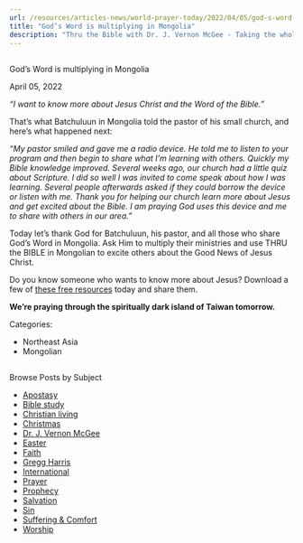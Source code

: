 ```yaml
---
url: /resources/articles-news/world-prayer-today/2022/04/05/god-s-word-is-multiplying-in-mongolia
title: "God’s Word is multiplying in Mongolia"
description: "Thru the Bible with Dr. J. Vernon McGee - Taking the whole Word to the whole world"
---
```







## 
 God’s Word is multiplying in Mongolia


April 05, 2022
![]()




*“I want to know more about Jesus Christ and the Word of the Bible.”*

That’s what Batchuluun in Mongolia told the pastor of his small church, and here’s what happened next:

*“My pastor smiled and gave me a radio device. He told me to listen to your program and then begin to share what I’m learning with others. Quickly my Bible knowledge improved. Several weeks ago, our church had a little quiz about Scripture. I did so well I was invited to come speak about how I was learning. Several people afterwards asked if they could borrow the device or listen with me. Thank you for helping our church learn more about Jesus and get excited about the Bible. I am praying God uses this device and me to share with others in our area.”*

Today let’s thank God for Batchuluun, his pastor, and all those who share God’s Word in Mongolia. Ask Him to multiply their ministries and use THRU the BIBLE in Mongolian to excite others about the Good News of Jesus Christ. 

Do you know someone who wants to know more about Jesus? Download a few of [these free resources](/resources/how-can-i-know-god) today and share them.

**We’re praying through the spiritually dark island of Taiwan tomorrow.** 



Categories: 


* Northeast Asia
* Mongolian









## 
 Browse Posts by Subject


* [Apostasy](/resources/articles-news/-in-tags/tags/Apostasy)
* [Bible study](/resources/articles-news/-in-tags/tags/Bible-study)
* [Christian living](/resources/articles-news/-in-tags/tags/Christian-living)
* [Christmas](/resources/articles-news/-in-tags/tags/Christmas)
* [Dr. J. Vernon McGee](/resources/articles-news/-in-tags/tags/Dr-J-Vernon-McGee)
* [Easter](/resources/articles-news/-in-tags/tags/easter)
* [Faith](/resources/articles-news/-in-tags/tags/Faith)
* [Gregg Harris](/resources/articles-news/-in-tags/tags/Gregg-Harris)
* [International](/resources/articles-news/-in-tags/tags/International)
* [Prayer](/resources/articles-news/-in-tags/tags/prayer)
* [Prophecy](/resources/articles-news/-in-tags/tags/Prophecy)
* [Salvation](/resources/articles-news/-in-tags/tags/Salvation)
* [Sin](/resources/articles-news/-in-tags/tags/sin)
* [Suffering & Comfort](/resources/articles-news/-in-tags/tags/Suffering-Comfort)
* [Worship](/resources/articles-news/-in-tags/tags/worship)






